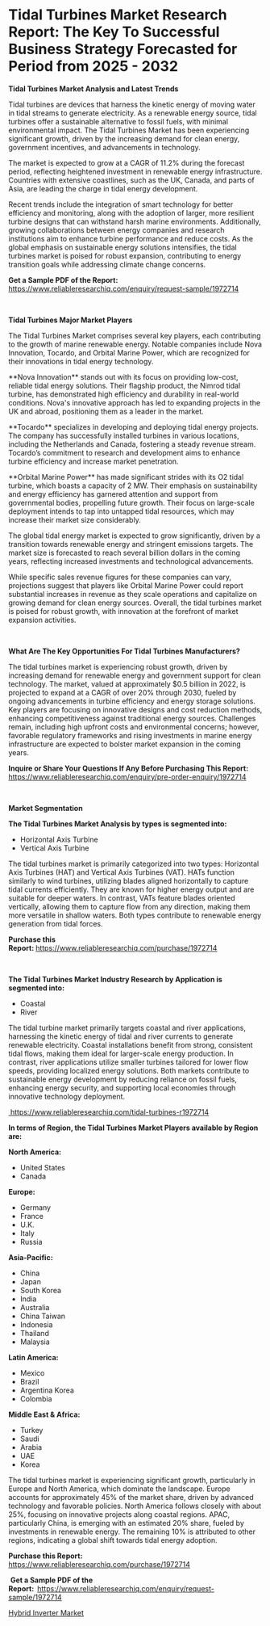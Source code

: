 <p><h1>Tidal Turbines Market Research Report: The Key To Successful Business Strategy Forecasted for Period from 2025 - 2032</h1></p><p><strong>Tidal Turbines Market Analysis and Latest Trends</strong></p>
<p><p>Tidal turbines are devices that harness the kinetic energy of moving water in tidal streams to generate electricity. As a renewable energy source, tidal turbines offer a sustainable alternative to fossil fuels, with minimal environmental impact. The Tidal Turbines Market has been experiencing significant growth, driven by the increasing demand for clean energy, government incentives, and advancements in technology. </p><p>The market is expected to grow at a CAGR of 11.2% during the forecast period, reflecting heightened investment in renewable energy infrastructure. Countries with extensive coastlines, such as the UK, Canada, and parts of Asia, are leading the charge in tidal energy development. </p><p>Recent trends include the integration of smart technology for better efficiency and monitoring, along with the adoption of larger, more resilient turbine designs that can withstand harsh marine environments. Additionally, growing collaborations between energy companies and research institutions aim to enhance turbine performance and reduce costs. As the global emphasis on sustainable energy solutions intensifies, the tidal turbines market is poised for robust expansion, contributing to energy transition goals while addressing climate change concerns.</p></p>
<p><strong>Get a Sample PDF of the Report:&nbsp;</strong> <a href="https://www.reliableresearchiq.com/enquiry/request-sample/1972714?utm_campaign=3296&utm_medium=2&utm_source=Github&utm_content=ia&utm_term=07042025&utm_id=tidal-turbines">https://www.reliableresearchiq.com/enquiry/request-sample/1972714</a></p>
<p>&nbsp;</p>
<p><strong>Tidal Turbines Major Market Players</strong></p>
<p><p>The Tidal Turbines Market comprises several key players, each contributing to the growth of marine renewable energy. Notable companies include Nova Innovation, Tocardo, and Orbital Marine Power, which are recognized for their innovations in tidal energy technology.</p><p>**Nova Innovation** stands out with its focus on providing low-cost, reliable tidal energy solutions. Their flagship product, the Nimrod tidal turbine, has demonstrated high efficiency and durability in real-world conditions. Nova's innovative approach has led to expanding projects in the UK and abroad, positioning them as a leader in the market.</p><p>**Tocardo** specializes in developing and deploying tidal energy projects. The company has successfully installed turbines in various locations, including the Netherlands and Canada, fostering a steady revenue stream. Tocardo’s commitment to research and development aims to enhance turbine efficiency and increase market penetration.</p><p>**Orbital Marine Power** has made significant strides with its O2 tidal turbine, which boasts a capacity of 2 MW. Their emphasis on sustainability and energy efficiency has garnered attention and support from governmental bodies, propelling future growth. Their focus on large-scale deployment intends to tap into untapped tidal resources, which may increase their market size considerably.</p><p>The global tidal energy market is expected to grow significantly, driven by a transition towards renewable energy and stringent emissions targets. The market size is forecasted to reach several billion dollars in the coming years, reflecting increased investments and technological advancements.</p><p>While specific sales revenue figures for these companies can vary, projections suggest that players like Orbital Marine Power could report substantial increases in revenue as they scale operations and capitalize on growing demand for clean energy sources. Overall, the tidal turbines market is poised for robust growth, with innovation at the forefront of market expansion activities.</p></p>
<p>&nbsp;</p>
<p><strong>What Are The Key Opportunities For Tidal Turbines Manufacturers?</strong></p>
<p><p>The tidal turbines market is experiencing robust growth, driven by increasing demand for renewable energy and government support for clean technology. The market, valued at approximately $0.5 billion in 2022, is projected to expand at a CAGR of over 20% through 2030, fueled by ongoing advancements in turbine efficiency and energy storage solutions. Key players are focusing on innovative designs and cost reduction methods, enhancing competitiveness against traditional energy sources. Challenges remain, including high upfront costs and environmental concerns; however, favorable regulatory frameworks and rising investments in marine energy infrastructure are expected to bolster market expansion in the coming years.</p></p>
<p><strong>Inquire or Share Your Questions If Any Before Purchasing This Report:</strong> <a href="https://www.reliableresearchiq.com/enquiry/pre-order-enquiry/1972714?utm_campaign=3296&utm_medium=2&utm_source=Github&utm_content=ia&utm_term=07042025&utm_id=tidal-turbines">https://www.reliableresearchiq.com/enquiry/pre-order-enquiry/1972714</a></p>
<p>&nbsp;</p>
<p><strong>Market Segmentation</strong></p>
<p><strong>The Tidal Turbines Market Analysis by types is segmented into:</strong></p>
<p><ul><li>Horizontal Axis Turbine</li><li>Vertical Axis Turbine</li></ul></p>
<p><p>The tidal turbines market is primarily categorized into two types: Horizontal Axis Turbines (HAT) and Vertical Axis Turbines (VAT). HATs function similarly to wind turbines, utilizing blades aligned horizontally to capture tidal currents efficiently. They are known for higher energy output and are suitable for deeper waters. In contrast, VATs feature blades oriented vertically, allowing them to capture flow from any direction, making them more versatile in shallow waters. Both types contribute to renewable energy generation from tidal forces.</p></p>
<p><strong>Purchase this Report:&nbsp;</strong><a href="https://www.reliableresearchiq.com/purchase/1972714?utm_campaign=3296&utm_medium=2&utm_source=Github&utm_content=ia&utm_term=07042025&utm_id=tidal-turbines">https://www.reliableresearchiq.com/purchase/1972714</a></p>
<p>&nbsp;</p>
<p><strong>The Tidal Turbines Market Industry Research by Application is segmented into:</strong></p>
<p><ul><li>Coastal</li><li>River</li></ul></p>
<p><p>The tidal turbine market primarily targets coastal and river applications, harnessing the kinetic energy of tidal and river currents to generate renewable electricity. Coastal installations benefit from strong, consistent tidal flows, making them ideal for larger-scale energy production. In contrast, river applications utilize smaller turbines tailored for lower flow speeds, providing localized energy solutions. Both markets contribute to sustainable energy development by reducing reliance on fossil fuels, enhancing energy security, and supporting local economies through innovative technology deployment.</p></p>
<p><a href="https://www.reliableresearchiq.com/tidal-turbines-r1972714?utm_campaign=3296&utm_medium=2&utm_source=Github&utm_content=ia&utm_term=07042025&utm_id=tidal-turbines">&nbsp;https://www.reliableresearchiq.com/tidal-turbines-r1972714</a></p>
<p><strong>In terms of Region, the Tidal Turbines Market Players available by Region are:</strong></p>
<p>
    <p> <strong> North America: </strong>
        <ul>
            <li>United States</li>
            <li>Canada</li>
        </ul>
        </p> 
    <p> <strong> Europe: </strong>
        <ul>
            <li>Germany</li>
            <li>France</li>
            <li>U.K.</li>
            <li>Italy</li>
            <li>Russia</li>
        </ul>
        </p> 
    <p> <strong> Asia-Pacific: </strong>
        <ul>
            <li>China</li>
            <li>Japan</li>
            <li>South Korea</li>
            <li>India</li>
            <li>Australia</li>
            <li>China Taiwan</li>
            <li>Indonesia</li>
            <li>Thailand</li>
            <li>Malaysia</li>
        </ul>
        </p> 
    <p> <strong> Latin America: </strong>
        <ul>
            <li>Mexico</li>
            <li>Brazil</li>
            <li>Argentina Korea</li>
            <li>Colombia</li>
        </ul>
        </p> 
    <p> <strong> Middle East & Africa: </strong>
        <ul>
            <li>Turkey</li>
            <li>Saudi</li>
            <li>Arabia</li>
            <li>UAE</li>
            <li>Korea</li>
        </ul>
    </p>
    </p>
<p><p>The tidal turbines market is experiencing significant growth, particularly in Europe and North America, which dominate the landscape. Europe accounts for approximately 45% of the market share, driven by advanced technology and favorable policies. North America follows closely with about 25%, focusing on innovative projects along coastal regions. APAC, particularly China, is emerging with an estimated 20% share, fueled by investments in renewable energy. The remaining 10% is attributed to other regions, indicating a global shift towards tidal energy adoption.</p></p>
<p><strong>Purchase this Report: </strong><a href="https://www.reliableresearchiq.com/purchase/1972714?utm_campaign=3296&utm_medium=2&utm_source=Github&utm_content=ia&utm_term=07042025&utm_id=tidal-turbines">https://www.reliableresearchiq.com/purchase/1972714</a></p>
<p>&nbsp;<strong>Get a Sample PDF of the Report:&nbsp;&nbsp;</strong><a href="https://www.reliableresearchiq.com/enquiry/request-sample/1972714?utm_campaign=3296&utm_medium=2&utm_source=Github&utm_content=ia&utm_term=07042025&utm_id=tidal-turbines">https://www.reliableresearchiq.com/enquiry/request-sample/1972714</a></p>
<p><strong></strong></p>
<p><p><a href="https://github.com/fraryatena85/Market-Research-Report-List-1/blob/main/hybrid-inverter-market.md?utm_campaign=3296&utm_medium=2&utm_source=Github&utm_content=ia&utm_term=07042025&utm_id=tidal-turbines">Hybrid Inverter Market</a></p></p>